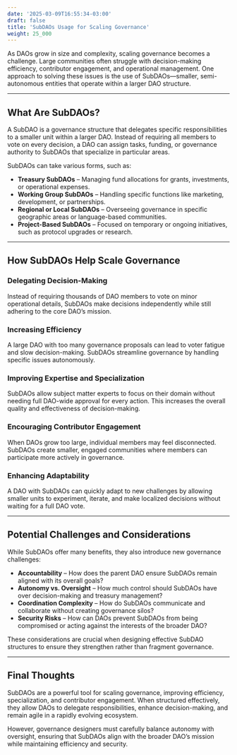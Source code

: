 ```yaml
---
date: '2025-03-09T16:55:34-03:00'
draft: false
title: 'SubDAOs Usage for Scaling Governance'
weight: 25_000
---
```


As DAOs grow in size and complexity, scaling governance becomes a challenge. Large communities often struggle with decision-making efficiency, contributor engagement, and operational management. One approach to solving these issues is the use of SubDAOs—smaller, semi-autonomous entities that operate within a larger DAO structure.  

---

## **What Are SubDAOs?**  

A SubDAO is a governance structure that delegates specific responsibilities to a smaller unit within a larger DAO. Instead of requiring all members to vote on every decision, a DAO can assign tasks, funding, or governance authority to SubDAOs that specialize in particular areas.  

SubDAOs can take various forms, such as:  

- **Treasury SubDAOs** – Managing fund allocations for grants, investments, or operational expenses.  
- **Working Group SubDAOs** – Handling specific functions like marketing, development, or partnerships.  
- **Regional or Local SubDAOs** – Overseeing governance in specific geographic areas or language-based communities.  
- **Project-Based SubDAOs** – Focused on temporary or ongoing initiatives, such as protocol upgrades or research.  

---

## **How SubDAOs Help Scale Governance**  

### **Delegating Decision-Making**  
Instead of requiring thousands of DAO members to vote on minor operational details, SubDAOs make decisions independently while still adhering to the core DAO’s mission.  

### **Increasing Efficiency**  
A large DAO with too many governance proposals can lead to voter fatigue and slow decision-making. SubDAOs streamline governance by handling specific issues autonomously.  

### **Improving Expertise and Specialization**  
SubDAOs allow subject matter experts to focus on their domain without needing full DAO-wide approval for every action. This increases the overall quality and effectiveness of decision-making.  

### **Encouraging Contributor Engagement**  
When DAOs grow too large, individual members may feel disconnected. SubDAOs create smaller, engaged communities where members can participate more actively in governance.  

### **Enhancing Adaptability**  
A DAO with SubDAOs can quickly adapt to new challenges by allowing smaller units to experiment, iterate, and make localized decisions without waiting for a full DAO vote.  

---

## **Potential Challenges and Considerations**  

While SubDAOs offer many benefits, they also introduce new governance challenges:  

- **Accountability** – How does the parent DAO ensure SubDAOs remain aligned with its overall goals?  
- **Autonomy vs. Oversight** – How much control should SubDAOs have over decision-making and treasury management?  
- **Coordination Complexity** – How do SubDAOs communicate and collaborate without creating governance silos?  
- **Security Risks** – How can DAOs prevent SubDAOs from being compromised or acting against the interests of the broader DAO?  

These considerations are crucial when designing effective SubDAO structures to ensure they strengthen rather than fragment governance.  

---

## **Final Thoughts**  

SubDAOs are a powerful tool for scaling governance, improving efficiency, specialization, and contributor engagement. When structured effectively, they allow DAOs to delegate responsibilities, enhance decision-making, and remain agile in a rapidly evolving ecosystem.  

However, governance designers must carefully balance autonomy with oversight, ensuring that SubDAOs align with the broader DAO’s mission while maintaining efficiency and security.  

